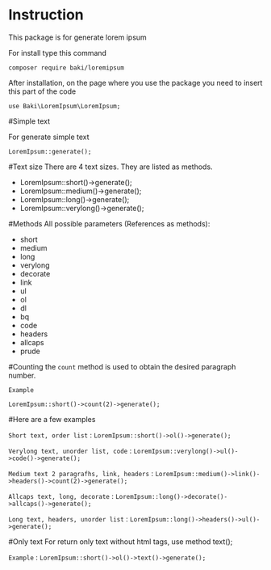 # Instruction
This package is for generate lorem ipsum

For install type this command
```
composer require baki/loremipsum
```
After installation, on the page where you use the package you need to insert this part of the code
```
use Baki\LoremIpsum\LoremIpsum;
```
#Simple text

For generate simple text
```
LoremIpsum::generate();
```

#Text size
There are 4 text sizes. They are listed as methods.
- LoremIpsum::short()->generate();
- LoremIpsum::medium()->generate();
- LoremIpsum::long()->generate();
- LoremIpsum::verylong()->generate();

#Methods
All possible parameters (References as methods):
- short
- medium
- long
- verylong
- decorate
- link
- ul
- ol
- dl
- bq
- code
- headers
- allcaps
- prude

#Counting
the ``count`` method is used to obtain the desired paragraph number.

`Example`

``` 
LoremIpsum::short()->count(2)->generate(); 
```

#Here are a few examples

`Short text, order list` : `` LoremIpsum::short()->ol()->generate(); ``

`Verylong text, unorder list, code` : `` LoremIpsum::verylong()->ul()->code()->generate(); ``

`Medium text 2 paragrafhs, link, headers` : `` LoremIpsum::medium()->link()->headers()->count(2)->generate(); ``

`Allcaps text, long, decorate` : `` LoremIpsum::long()->decorate()->allcaps()->generate(); ``

`Long text, headers, unorder list` : `` LoremIpsum::long()->headers()->ul()->generate(); ``

#Only text
For return only text without html tags, use method text();

``Example`` : ``LoremIpsum::short()->ol()->text()->generate();``